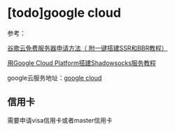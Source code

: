 

# [todo]google cloud

参考：

[谷歌云免费服务器申请方法（ 附一键搭建SSR和BBR教程）](https://www.freeluffy.com/google-cloud-ssr/)

[用Google Cloud Platform搭建Shadowsocks服务教程](https://www.kaggle.com/saksham219/softmax-regression-for-iris-classification)

google云服务地址：[google cloud](https://cloud.google.com/)

## 信用卡

需要申请visa信用卡或者master信用卡